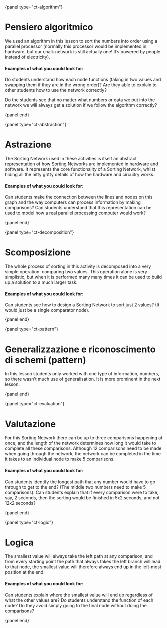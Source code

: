 {panel type="ct-algorithm"}

# Pensiero algoritmico

We used an algorithm in this lesson to sort the numbers into order using a parallel processor (normally this processor would be implemented in hardware, but our chalk network is still actually one! It’s powered by people instead of electricity).

#### Examples of what you could look for:

Do students understand how each node functions (taking in two values and swapping them if they are in the wrong order)? Are they able to explain to other students how to use the network correctly?

Do the students see that no matter what numbers or data we put into the network we will always get a solution if we follow the algorithm correctly?

{panel end}

{panel type="ct-abstraction"}

# Astrazione

The Sorting Network used in these activities is itself an abstract representation of how Sorting Networks are implemented in hardware and software. It represents the core functionality of a Sorting Network, whilst hiding all the nitty gritty details of how the hardware and circuitry works.

#### Examples of what you could look for:

Can students make the connection between the lines and nodes on this graph and the way computers can process information by making comparisons? Can students understand that this representation can be used to model how a real parallel processing computer would work?

{panel end}

{panel type="ct-decomposition"}

# Scomposizione

The whole process of sorting in this activity is decomposed into a very simple operation: comparing two values. This operation alone is very simplistic, but when it is performed many many times it can be used to build up a solution to a much larger task.

#### Examples of what you could look for:

Can students see how to design a Sorting Network to sort just 2 values? (It would just be a single comparator node).

{panel end}

{panel type="ct-pattern"}

# Generalizzazione e riconoscimento di schemi (pattern)

In this lesson students only worked with one type of information, numbers, so there wasn’t much use of generalisation. It is more prominent in the next lesson.

{panel end}

{panel type="ct-evaluation"}

# Valutazione

For this Sorting Network there can be up to three comparisons happening at once, and the length of the network determines how long it would take to complete all these comparisons. Although 12 comparisons need to be made when going through the network, the network can be completed in the time it takes to an individual node to make 5 comparisons.

#### Examples of what you could look for:

Can students identify the longest path that any number would have to go through to get to the end? (The middle two numbers need to make 5 comparisons). Can students explain that if every comparison were to take, say, 2 seconds, then the sorting would be finished in 5x2 seconds, and not 12x2 seconds?

{panel end}

{panel type="ct-logic"}

# Logica

The smallest value will always take the left path at any comparison, and from every starting point the path that always takes the left branch will lead to that node, the smallest value will therefore always end up in the left-most position at the end.

#### Examples of what you could look for:

Can students explain where the smallest value will end up regardless of what the other values are? Do students understand the function of each node? Do they avoid simply going to the final node without doing the comparisons?

{panel end}